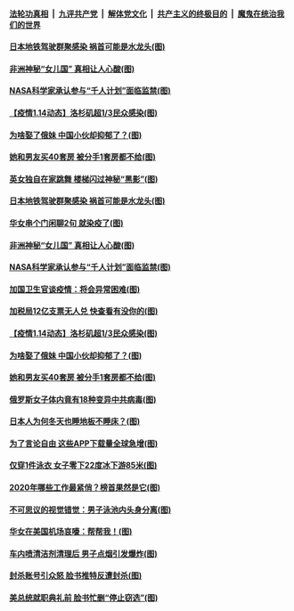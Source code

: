 

####  [法轮功真相](../../../../basic/blob/master/README.md?t=01151531) &nbsp;|&nbsp; [九评共产党](../../../../9ping.md/blob/master/README.md?t=01151531) &nbsp;|&nbsp; [解体党文化](../../../../jtdwh.md/blob/master/README.md?t=01151531)  &nbsp;|&nbsp; [共产主义的终极目的](../../../../gczydzjmd.md/blob/master/README.md?t=01151531) &nbsp;|&nbsp; [魔鬼在统治我们的世界](../../../../mgztzwmdsj.md/blob/master/README.md?t=01151531) 

#### [日本地铁驾驶群聚感染 祸首可能是水龙头(图)](../pages/p3/959158.md?t=01151531) 

#### [非洲神秘“女儿国” 真相让人心酸(图)](../pages/p3/959131.md?t=01151531) 

#### [NASA科学家承认参与“千人计划”面临监禁(图)](../pages/p3/959149.md?t=01151531) 

#### [【疫情1.14动态】洛杉矶超1/3民众感染(图)](../pages/p3/958875.md?t=01151531) 

#### [为啥娶了俄妹 中国小伙却抑郁了？(图)](../pages/p3/959112.md?t=01151531) 

#### [她和男友买40套房 被分手1套房都不给(图)](../pages/p3/959028.md?t=01151531) 

#### [英女独自在家跳舞 楼梯闪过神秘“黑影”(图)](../pages/p3/959183.md?t=01151531) 

#### [日本地铁驾驶群聚感染 祸首可能是水龙头(图)](../pages/p3/959158.md?t=01151531) 

#### [华女串个门闲聊2句 就染疫了(图)](../pages/p3/959153.md?t=01151531) 

#### [非洲神秘“女儿国” 真相让人心酸(图)](../pages/p3/959131.md?t=01151531) 

#### [NASA科学家承认参与“千人计划”面临监禁(图)](../pages/p3/959149.md?t=01151531) 

#### [加国卫生官谈疫情：将会异常困难(图)](../pages/p3/959139.md?t=01151531) 

#### [加税局12亿支票无人兑 快查看有没你的(图)](../pages/p3/959138.md?t=01151531) 

#### [【疫情1.14动态】洛杉矶超1/3民众感染(图)](../pages/p3/958875.md?t=01151531) 

#### [为啥娶了俄妹 中国小伙却抑郁了？(图)](../pages/p3/959112.md?t=01151531) 

#### [她和男友买40套房 被分手1套房都不给(图)](../pages/p3/959028.md?t=01151531) 

#### [俄罗斯女子体内竟有18种变异中共病毒(图)](../pages/p3/959031.md?t=01151531) 

#### [日本人为何冬天也睡地板不睡床？(图)](../pages/p3/959014.md?t=01151531) 

#### [为了言论自由 这些APP下载量全球急增(图)](../pages/p3/959002.md?t=01151531) 

#### [仅穿1件泳衣 女子零下22度冰下游85米(图)](../pages/p3/959009.md?t=01151531) 

#### [2020年哪些工作最紧俏？榜首果然是它(图)](../pages/p3/958963.md?t=01151531) 

#### [不可思议的视觉错觉：男子泳池内头身分离(图)](../pages/p3/958922.md?t=01151531) 

#### [华女在美国机场哀嚎：帮帮我！(图)](../pages/p3/958917.md?t=01151531) 

#### [车内喷清洁剂清理后 男子点烟引发爆炸(图)](../pages/p3/958918.md?t=01151531) 

#### [封杀账号引众怒 脸书推特反遭封杀(图)](../pages/p3/958909.md?t=01151531) 

#### [美总统就职典礼前 脸书忙删“停止窃选”(图)](../pages/p3/958897.md?t=01151531) 

